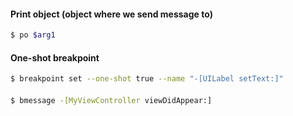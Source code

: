 #### Print object (object where we send message to)
```bash 
$ po $arg1
```

#### One-shot breakpoint 
```bash
$ breakpoint set --one-shot true --name "-[UILabel setText:]"
```

#### 
```bash
$ bmessage -[MyViewController viewDidAppear:]
```
